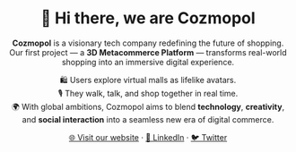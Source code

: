 <h1 align="center">👋 Hi there, we are Cozmopol</h1>

<p align="center">
  <b>Cozmopol</b> is a visionary tech company redefining the future of shopping.<br>
  Our first project — a <b>3D Metacommerce Platform</b> — transforms real-world shopping into an immersive digital experience.
</p>

<p align="center">
  🛍️ Users explore virtual malls as lifelike avatars.<br>
  🎙️ They walk, talk, and shop together in real time.<br>
  🌍 With global ambitions, Cozmopol aims to blend <b>technology</b>, <b>creativity</b>, and <b>social interaction</b> into a seamless new era of digital commerce.
</p>

<p align="center">
  <a href="https://cozmopol.com.tr" target="_blank">🌐 Visit our website</a> ·
  <a href="https://linkedin.com/company/cozmopol" target="_blank">💼 LinkedIn</a> ·
  <a href="https://x.com/cozmopoltr" target="_blank">🐦 Twitter</a>
</p>
